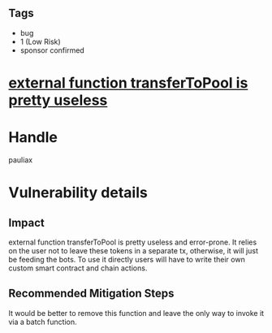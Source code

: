 ## Tags

- bug
- 1 (Low Risk)
- sponsor confirmed

# [external function transferToPool is pretty useless](https://github.com/code-423n4/2021-05-yield-findings/issues/57) 

# Handle

pauliax


# Vulnerability details

## Impact
external function transferToPool is pretty useless and error-prone. It relies on the user not to leave these tokens in a separate tx, otherwise, it will just be feeding the bots. To use it directly users will have to write their own custom smart contract and chain actions.

## Recommended Mitigation Steps
It would be better to remove this function and leave the only way to invoke it via a batch function.

